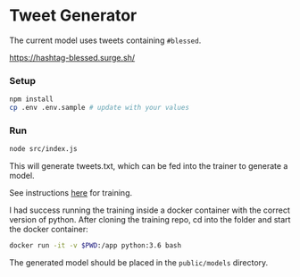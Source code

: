 # Tweet Generator

The current model uses tweets containing `#blessed`.

https://hashtag-blessed.surge.sh/

### Setup

```sh
npm install
cp .env .env.sample # update with your values
```

### Run

```sh
node src/index.js
```

This will generate tweets.txt, which can be fed into the trainer to generate a model.

See instructions [here](https://github.com/ml5js/training-charRNN) for training.

I had success running the training inside a docker container with the correct version of python. After cloning the training repo, cd into the folder and start the docker container:

```sh
docker run -it -v $PWD:/app python:3.6 bash
```

The generated model should be placed in the `public/models` directory.